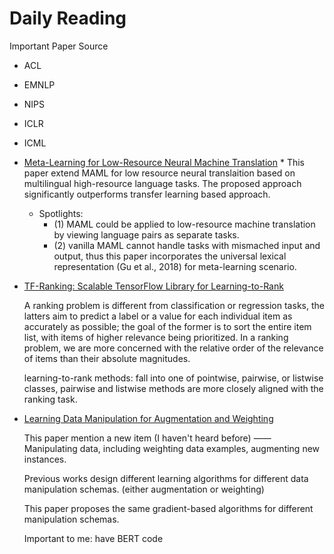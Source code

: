 # Daily Reading

Important Paper Source

- ACL
- EMNLP
- NIPS
- ICLR
- ICML

- [Meta-Learning for Low-Resource Neural Machine Translation](https://www.aclweb.org/anthology/D18-1398.pdf) * 
  This paper extend MAML for low resource neural translaition based on  multilingual high-resource language tasks. The proposed approach significantly outperforms transfer learning based approach.
  - Spotlights: 
    - (1) MAML could be applied to low-resource machine translation by viewing language pairs as separate tasks.
    - (2) vanilla MAML cannot handle tasks with mismached input and output, thus this paper incorporates the universal lexical representation (Gu et al., 2018) for meta-learning scenario.
  
  
- [TF-Ranking: Scalable TensorFlow Library for Learning-to-Rank](https://arxiv.org/pdf/1812.00073.pdf)

  A ranking problem is different from classification or regression tasks, the latters aim to predict a label or a value for each individual item as accurately as possible; the goal of the former is to sort the entire item list, with items of higher relevance being prioritized. In a ranking problem, we are more concerned with the relative order of the relevance of items than their absolute magnitudes.

  learning-to-rank methods: fall into one of pointwise, pairwise, or listwise classes, pairwise and listwise methods are more closely aligned with the ranking task.

- [Learning Data Manipulation for Augmentation and Weighting](https://arxiv.org/pdf/1910.12795.pdf)

  This paper mention a new item (I haven't heard before) —— Manipulating data, including weighting data examples, augmenting new instances.

  Previous works design different learning algorithms for different data manipulation schemas. (either augmentation or weighting)

  This paper proposes the same gradient-based algorithms for different manipulation schemas.

  Important to me: have BERT code

<!-- [An Alternative Cross Entropy Loss for Learning-to-Rank]() -->
